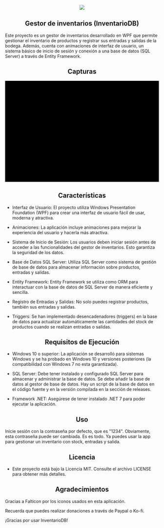 <p align="center">
  <img src="./InventarioDB/Resources/icon.ico">
</p>

<h2 align="center">Gestor de inventarios (InventarioDB) </h2>
<p align="left">

Este proyecto es un gestor de inventarios desarrollado en WPF que permite gestionar el inventario de productos y  registrar sus entradas y salidas de la bodega. Además, cuenta con animaciones de interfaz de usuario, un sistema básico de inicio de sesión y conexión a una base de datos (SQL Server) a través de Entity Framework.

<h2 align="center">Capturas</h2>
<p align="left">

<img src="./InventarioDB/Captures/gifUI.gif">

<h2 align="center">Características</h2>
<p align="left">

* Interfaz de Usuario: El proyecto utiliza Windows Presentation Foundation (WPF) para crear una interfaz de usuario fácil de usar, moderna y atractiva.

* Animaciones: La aplicación incluye animaciones para mejorar la experiencia del usuario y hacerla más atractiva.

* Sistema de Inicio de Sesión: Los usuarios deben iniciar sesión antes de acceder a las funcionalidades del gestor de inventarios. Esto garantiza la seguridad de los datos.

* Base de Datos SQL Server: Utiliza SQL Server como sistema de gestión de base de datos para almacenar información sobre productos, entradas y salidas.

* Entity Framework: Entity Framework se utiliza como ORM para interactuar con la base de datos de SQL Server de manera eficiente y sencilla.

* Registro de Entradas y Salidas: No solo puedes registrar productos, también sus entradas y salidas.

* Triggers: Se han implementado desencadenadores (triggers) en la base de datos para actualizar automáticamente las cantidades del stock de productos cuando se realizan entradas o salidas.

<h2 align="center">Requisitos de Ejecución</h2>
<p align="left">

* Windows 10 o superior: La aplicación se desarrolló para sistemas Windows y se ha probado en Windows 10 y versiones posteriores (la compatibilidad con Windows 7 no esta garantizada).

* SQL Server: Debe tener instalado y configurado SQL Server para almacenar y administrar la base de datos. Se debe añadir la base de datos al gestor de base de datos. Hay un script de la base de datos en el código fuente y en la versión compilada en la sección de releases.

* Framework .NET: Asegúrese de tener instalado .NET 7 para poder ejecutar la aplicación.

<h2 align="center">Uso</h2>
<p align="left">

Inicie sesión con la contraseña por defecto, que es "1234". Obviamente, esta contraseña puede ser cambiada.
Es es todo. Ya puedes usar la app para gestionar un inventario con stock, entradas y salida.

<h2 align="center">Licencia</h2>
<p align="left">

* Este proyecto está bajo la Licencia MIT. Consulte el archivo LICENSE para obtener más detalles.

<h2 align="center">Agradecimientos</h2>
<p align="left">

Gracias a Falticon por los iconos usados en esta aplicación.

Recuerda que puedes realizar donaciones a través de Paypal o Ko-fi.

¡Gracias por usar InventarioDB!

